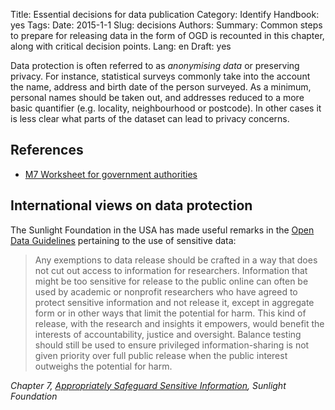 Title: Essential decisions for data publication
Category: Identify
Handbook: yes
Tags:
Date: 2015-1-1
Slug: decisions
Authors:
Summary: Common steps to prepare for releasing data in the form of OGD is recounted in this chapter, along with critical decision points.
Lang: en
Draft: yes


Data protection is often referred to as *anonymising data* or preserving privacy. For instance, statistical surveys commonly take into the account the name, address and birth date of the person surveyed. As a minimum, personal names should be taken out, and addresses reduced to a more basic quantifier (e.g. locality, neighbourhood or postcode). In other cases it is less clear what parts of the dataset can lead to privacy concerns.

## References

- [M7 Worksheet for government authorities](/ref-m7-recht-arbeitshilfe-en)

## International views on data protection

The Sunlight Foundation in the USA has made useful remarks in the [Open Data Guidelines](http://sunlightfoundation.com/opendataguidelines/#sensitive-information) pertaining to the use of sensitive data:

> Any exemptions to data release should be crafted in a way that does not cut out access to information for researchers. Information that might be too sensitive for release to the public online can often be used by academic or nonprofit researchers who have agreed to protect sensitive information and not release it, except in aggregate form or in other ways that limit the potential for harm. This kind of release, with the research and insights it empowers, would benefit the interests of accountability, justice and oversight. Balance testing should still be used to ensure privileged information-sharing is not given priority over full public release when the public interest outweighs the potential for harm.

*Chapter 7, [Appropriately Safeguard Sensitive Information](http://sunlightfoundation.com/opendataguidelines/#sensitive-information), Sunlight Foundation*
